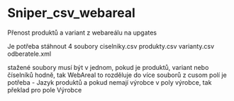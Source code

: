 # Sniper_csv_webareal
 Přenost produktů a variant z webareálu na upgates

Je potřeba stáhnout 4 soubory
ciselniky.csv
produkty.csv
varianty.csv
odberatele.xml


stažené soubory musí být v jednom, pokud je produktů, variant nebo číselníků hodně, tak WebAreal to rozděluje do více souborů
z cusom polí je potřeba - Jazyk produktů a pokud nemají výrobce v poly výrobce, tak překlad pro pole Výrobce